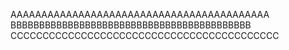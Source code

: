 AAAAAAAAAAAAAAAAAAAAAAAAAAAAAAAAAAAAAAAAAA
BBBBBBBBBBBBBBBBBBBBBBBBBBBBBBBBBBBBBBBBBB
CCCCCCCCCCCCCCCCCCCCCCCCCCCCCCCCCCCCCCCCCC

